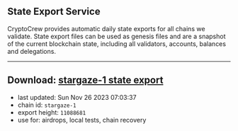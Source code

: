 ## State Export Service
CryptoCrew provides automatic daily state exports for all chains we validate. State export files can be used as genesis files and are a snapshot of the current blockchain state, including all validators, accounts, balances and delegations.

---
**Download: [stargaze-1 state export](https://dl.ccvalidators.com/SERVICE/stargaze/stargaze-1_export_11088681.json)**
---

- last updated: Sun Nov 26 2023 07:03:37
- chain id: `stargaze-1`
- export height: `11088681`
- use for: airdrops, local tests, chain recovery
